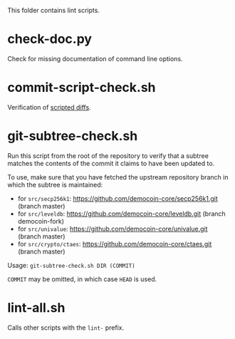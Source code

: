 This folder contains lint scripts.

check-doc.py
============
Check for missing documentation of command line options.

commit-script-check.sh
======================
Verification of [scripted diffs](/doc/developer-notes.md#scripted-diffs).

git-subtree-check.sh
====================
Run this script from the root of the repository to verify that a subtree matches the contents of
the commit it claims to have been updated to.

To use, make sure that you have fetched the upstream repository branch in which the subtree is
maintained:
* for `src/secp256k1`: https://github.com/democoin-core/secp256k1.git (branch master)
* for `src/leveldb`: https://github.com/democoin-core/leveldb.git (branch democoin-fork)
* for `src/univalue`: https://github.com/democoin-core/univalue.git (branch master)
* for `src/crypto/ctaes`: https://github.com/democoin-core/ctaes.git (branch master)

Usage: `git-subtree-check.sh DIR (COMMIT)`

`COMMIT` may be omitted, in which case `HEAD` is used.

lint-all.sh
===========
Calls other scripts with the `lint-` prefix.
